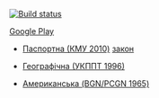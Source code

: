 [![Build status](https://build.appcenter.ms/v0.1/apps/22ace498-b39a-4284-ac20-1592995ff741/branches/master/badge)](https://appcenter.ms)

[Google Play](https://play.google.com/store/apps/details?id=ua.bossly.tools.translit)


- [Паспортна (КМУ 2010)](http://latynka.tak.today/works/pasportnyj/) [закон](https://zakon.rada.gov.ua/laws/show/55-2010-%D0%BF#Text)

- [Географічна (УКППТ 1996)](http://latynka.tak.today/works/ukppt-1996-spr/)

- [Американська (BGN/PCGN 1965)](http://latynka.tak.today/works/bgnpcgn-1965/)